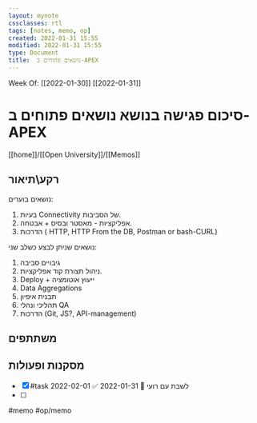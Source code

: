 ```yaml
---
layout: mynote
cssclasses: rtl
tags: [notes, memo, op] 
created: 2022-01-31 15:55
modified: 2022-01-31 15:55
type: Document
title:  נושאים פתוחים ב-APEX 
---
```

Week Of: [[2022-01-30]]
[[2022-01-31]]


# סיכום פגישה בנושא  נושאים פתוחים ב-APEX

[[home]]/[[Open University]]/[[Memos]]

## רקע\תיאור
נושאים בוערים:
1. בעיות Connectivity של הסביבות.
2. אפליקציות - מאסטר ובסיס + אבטחה. 
3. הדרכות ( HTTP, HTTP From the DB, Postman or bash-CURL)

נושאים שניתן לבצע כשלב שני:

1. גיבויים סביבה
2. ניהול תצורת קוד אפליקציות.
4. Deploy + ייעוץ אוטומציה
5. Data Aggregations
6. תבנית איפיון
7. תהליכי ונהלי QA 
9. הדרכות (Git,  JS?, API-management) 
## משתתפים

## מסקנות ופעולות
- [x] #task לשבת עם רועי 📅 2022-01-31 ✅ 2022-02-01
- [ ] 
 
#memo #op/memo
